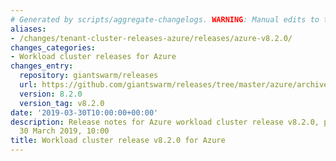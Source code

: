 ```yaml
---
# Generated by scripts/aggregate-changelogs. WARNING: Manual edits to this files will be overwritten.
aliases:
- /changes/tenant-cluster-releases-azure/releases/azure-v8.2.0/
changes_categories:
- Workload cluster releases for Azure
changes_entry:
  repository: giantswarm/releases
  url: https://github.com/giantswarm/releases/tree/master/azure/archived/v8.2.0
  version: 8.2.0
  version_tag: v8.2.0
date: '2019-03-30T10:00:00+00:00'
description: Release notes for Azure workload cluster release v8.2.0, published on
  30 March 2019, 10:00
title: Workload cluster release v8.2.0 for Azure
---
```



